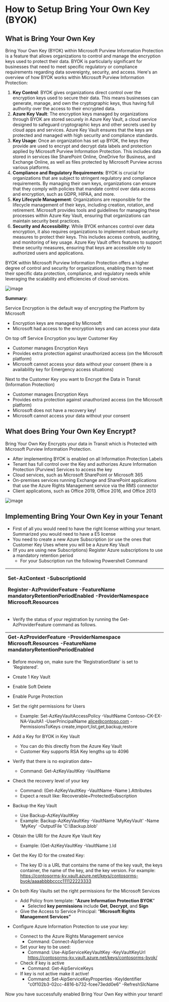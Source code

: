 ﻿# How to Setup Bring Your Own Key (BYOK)

## What is Bring Your Own Key
Bring Your Own Key (BYOK) within Microsoft Purview Information Protection is a feature that allows organizations to control and manage the encryption keys used to protect their data. BYOK is particularly significant for businesses that need to meet specific regulatory or compliance requirements regarding data sovereignty, security, and access. Here's an overview of how BYOK works within Microsoft Purview Information Protection:

1. **Key Control**: BYOK gives organizations direct control over the encryption keys used to secure their data. This means businesses can generate, manage, and own the cryptographic keys, thus having full authority over the access to their encrypted data.
1. **Azure Key Vault**: The encryption keys managed by organizations through BYOK are stored securely in Azure Key Vault, a cloud service designed to safeguard cryptographic keys and other secrets used by cloud apps and services. Azure Key Vault ensures that the keys are protected and managed with high security and compliance standards.
1. **Key Usage**: Once an organization has set up BYOK, the keys they provide are used to encrypt and decrypt data labels and protection applied by Microsoft Purview Information Protection. This includes data stored in services like SharePoint Online, OneDrive for Business, and Exchange Online, as well as files protected by Microsoft Purview across various platforms.
1. **Compliance and Regulatory Requirements**: BYOK is crucial for organizations that are subject to stringent regulatory and compliance requirements. By managing their own keys, organizations can ensure that they comply with policies that mandate control over data access and encryption, such as GDPR, HIPAA, and more.
1. **Key Lifecycle Management**: Organizations are responsible for the lifecycle management of their keys, including creation, rotation, and retirement. Microsoft provides tools and guidelines for managing these processes within Azure Key Vault, ensuring that organizations can maintain security best practices.
1. **Security and Accessibility**: While BYOK enhances control over data encryption, it also requires organizations to implement robust security measures to protect their keys. This includes access controls, auditing, and monitoring of key usage. Azure Key Vault offers features to support these security measures, ensuring that keys are accessible only to authorized users and applications.

BYOK within Microsoft Purview Information Protection offers a higher degree of control and security for organizations, enabling them to meet their specific data protection, compliance, and regulatory needs while leveraging the scalability and efficiencies of cloud services.

![image](https://github.com/ITCowboys/Microsoft/blob/main/How%20to%20Setup%20Bring%20Your%20Own%20Key%20(BYOK)/Source/Picture1.jpg)

**Summary:**

Service Encryption is the default way of encrypting the Platform by Microsoft

- Encryption keys are managed by Microsoft
- Microsoft had access to the encryption keys and can access your data

On top off Service Encryption you layer Customer Key

- Customer manages Encryption Keys
- Provides extra protection against unauthorized access (on the Microsoft platform)
- Microsoft cannot access your data without your consent (there is a availability key for Emergency access situations)

Next to the Customer Key you want to Encrypt the Data in Transit (Information Protection)

- Customer manages Encryption Keys
- Provides extra protection against unauthorized access (on the Microsoft platform)
- Microsoft does not have a recovery key!
- Microsoft cannot access your data without your consent 



## What does Bring Your Own Key Encrypt?

Bring Your Own Key Encrypts your data in Transit which is Protected with Microsoft Purview Information Protection.

- After implementing BYOK is enabled on all Information Protection Labels
- Tenant has full control over the Key and authorizes Azure Information Protection (Purview) Services to access the key
- Cloud services, such as Microsoft SharePoint or Microsoft 365
- On-premises services running Exchange and SharePoint applications that use the Azure Rights Management service via the RMS connector
- Client applications, such as Office 2019, Office 2016, and Office 2013

![image](https://github.com/ITCowboys/Microsoft/blob/main/How%20to%20Setup%20Bring%20Your%20Own%20Key%20(BYOK)/Source/Picture2.jpg)
## Implementing Bring Your Own Key in your Tenant

- First of all you would need to have the right license withing your tenant. Summarized you would need to have a E5 license
- You need to create a new Azure Subscription (or use the ones that Customer Key Uses where you will be a Azure Key Vault
- (If you are using new Subscriptions) Register Azure subscriptions to use a mandatory retention period
  - For your Subscription run the following Powershell Command

|<p>Set-AzContext -SubscriptionId <SubscriptionId></p><p>Register-AzProviderFeature -FeatureName mandatoryRetentionPeriodEnabled -ProviderNamespace Microsoft.Resources</p><p></p>|
| :- |



- Verify the status of your registration by running the Get-AzProviderFeature command as follows.

|Get-AzProviderFeature -ProviderNamespace Microsoft.Resources -FeatureName mandatoryRetentionPeriodEnabled|
| :- |

- Before moving on, make sure the 'RegistrationState' is set to 'Registered'.
- Create 1 Key Vault 

- Enable Soft Delete
- Enable Purge Protection
- Set the right permissions for Users
  - Example: Set-AzKeyVaultAccessPolicy -VaultName Contoso-CK-EX-NA-VaultA1 -UserPrincipalName alice@contoso.com -PermissionsToKeys create,import,list,get,backup,restore
- Add a Key for BYOK in Key Vault
  - You can do this directly from the Azure Key Vault
  - Customer Key supports RSA Key lengths up to 4096
- Verify that there is no expiration date~
  - Command: Get-AzKeyVaultKey -VaultName <vault name>
- Check the recovery level of your key
  - Command: (Get-AzKeyVaultKey -VaultName <vault name> -Name <key name>).Attributes
  - Expect a result like: Recoverable+ProtectedSubscription
- Backup the Key Vault
  - Use Backup-AzKeyVaultKey
  - Example:  Backup-AzKeyVaultKey -VaultName 'MyKeyVault' -Name 'MyKey' -OutputFile 'C:\Backup.blob'
- Obtain the URI for the Azure Kye Vault Key
  - Example: (Get-AzKeyVaultKey -VaultName <vault name>).Id
- Get the Key ID for the created Key:
  - The key ID is a URL that contains the name of the key vault, the keys container, the name of the key, and the key version. For example: <https://contosorms-kv.vault.azure.net/keys/contosorms-byok/aaaabbbbcccc111122223333>
- On both Key Vaults set the right permissions for the Microsoft Services
  - Add Policy from template: “**Azure Information Protection BYOK**” 
    - Selected **key permissions** include **Get**, **Decrypt**, and **Sign**
  - Give the Access to Service Principal: “**Microsoft Rights Management Services”**

- Configure Azure Information Protection to use your key:
  - Connect to the Azure Rights Management service
    - Command: Connect-AipService
  - Set your key to be used:
    - Command: Use-AipServiceKeyVaultKey -KeyVaultKeyUrl [https://contosorms-kv.vault.azure.net/keys/contosorms-byok/<key-version>](https://contosorms-kv.vault.azure.net/keys/contosorms-byok/%3ckey-version%3e)
  - Check if key is active
    - Command: Get-AipServiceKeys
  - If key is not active make it active!
    - Command: Set-AipServiceKeyProperties -KeyIdentifier "c0f102b3-02cc-4816-b732-fcee73edd0e6" -RefreshSlcName

Now you have successfully enabled Bring Your Own Key within your tenant!




